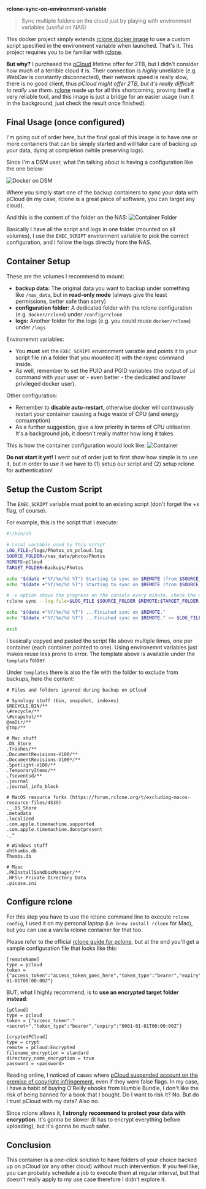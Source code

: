 **rclone-sync-on-environment-variable**
> Sync multiple folders on the cloud just by playing with environment variables (useful on NAS)

This docker project simply extends [rclone docker image](https://hub.docker.com/r/rclone/rclone) to use a custom script specified in the environment variable when launched. That's it. This project requires you to be familiar with [rclone](https://rclone.org/).

**But why?** I purchased the [pCloud](https://www.pcloud.com/) lifetime offer for 2TB, but I didn't consider how much of a terrible cloud it is. Their connection is _highly_ unreliable (e.g. WebDav is constantly disconnected), their network speed is really slow, there is no good client, thus _pCloud might offer 2TB, but it's really difficult to really use them_. [rclone](https://rclone.org/) made up for all this shortcoming, proving itself a very reliable tool, and this image is just a bridge for an easier usage (run it in the background, just check the result once finished).


Final Usage (once configured)
-----------------------------

I'm going out of order here, but the final goal of this image is to have one or more containers that can be simply started and will take care of backing up your data, dying at completion (while preserving logs).

Since I'm a DSM user, what I'm talking about is having a configuration like the one below:

![Docker on DSM](./images/synology-docker-containers.png)

Where you simply start one of the backup containers to sync your data with pCloud (in my case, rclone is a great piece of software, you can target any cloud).

And this is the content of the folder on the NAS:
![Container Folder](./images/synology-folder.png)

Basically I have all the script and logs in one folder (mounted on all volumes), I use the `EXEC_SCRIPT` environment variable to pick the correct configuration, and I follow the logs directly from the NAS.


Container Setup
---------------

These are the volumes I recommend to mount:
 - **backup data:** The original data you want to backup under something like `/nas_data`, but in **read-only mode** (always give the least permissions, better safe than sorry)
 - **configuration folder:** A dedicated folder with the rclone configuration (e.g. `docker/rclone`) under `/config/rclone`
 - **logs:** Another folder for the logs (e.g. you could reuse `docker/rclone`) under `/logs`

Environemnt variables:
 - You **must** set the `EXEC_SCRIPT` environment variable and points it to your script file (in a folder that you mounted it) with the rsync command inside.
 - As well, remember to set the PUID and PGID variables (the output of `id` command with your user or - even better - the dedicated and lower privileged docker user).
 
Other configuration:
 - Remember to **disable auto-restart**, otherwise docker will continuously restart your container causing a huge waste of CPU (and energy consumption)
 - As a further suggestion, give a low priority in terms of CPU utilisation. It's a background job, it doesn't really matter how long it takes.
 
This is how the container configuration would look like:
![Container](./images/container-configuration.png)

**Do not start it yet!** I went out of order just to first show how simple is to use it, but in order to use it we have to (1) setup our script and (2) setup rclone for authentication!


Setup the Custom Script
-----------------------

The `EXEC_SCRIPT` variable must point to an existing script (don't forget the +x flag, of course).

For example, this is the script that I execute:
```bash
#!/bin/sh

# Local variable used by this script
LOG_FILE=/logs/Photos_on_pcloud.log
SOURCE_FOLDER=/nas_data/photo/Photos
REMOTE=pCloud
TARGET_FOLDER=Backups/Photos

echo "$(date +"%Y/%m/%d %T") Starting to sync on $REMOTE (from $SOURCE_FOLDER to $TARGET_FOLDER, logs in $LOG_FILE)..."
echo "$(date +"%Y/%m/%d %T") Starting to sync on $REMOTE (from $SOURCE_FOLDER to $TARGET_FOLDER)..." >> $LOG_FILE

# -v option shows the progress on the console every minute, check the docker console for updates.
rclone sync --log-file=$LOG_FILE $SOURCE_FOLDER $REMOTE:$TARGET_FOLDER --exclude-from /config/rclone/exclude-list.txt --delete-excluded -v

echo "$(date +"%Y/%m/%d %T") ...Finished sync on $REMOTE."
echo "$(date +"%Y/%m/%d %T") ...Finished sync on $REMOTE." >> $LOG_FILE

exit
```

I basically copyed and pasted the script file above multiple times, one per container (each container pointed to one). Using environemnt variables just makes reuse less prone to error. The template above is available under the `template` folder.

Under `templates` there is also the file with the folder to exclude from backups, here the content:
```
# Files and folders ignored during backup on pCloud

# Synology stuff (bin, snapshot, indexes)
$RECYCLE.BIN/**
\#recycle/**
\#snapshot/**
@eaDir/**
@tmp/**

# Mac stuff
.DS_Store
.Trashes/**
.DocumentRevisions-V100/**
.DocumentRevisions-V100*/**
.Spotlight-V100/**
.TemporaryItems/**
.fseventsd/**
.journal
.journal_info_block

# MacOS resource forks (https://forum.rclone.org/t/excluding-macos-resource-files/4539)
._.DS_Store
.metadata
.localized
.com.apple.timemachine.supported
.com.apple.timemachine.donotpresent
._*

# Windows stuff
ehthumbs.db
Thumbs.db

# Misc
.PKInstallSandboxManager/**
.HFS\+ Private Directory Data
.picasa.ini
```

Configure rclone
----------------

For this step you have to use the rclone command line to execute `rclone config`, I used it on my personal laptop (i.e. `brew install rclone` for Mac), but you can use a vanilla rclone container for that too.

Please refer to the official [rclone guide for pclone](https://rclone.org/pcloud/), but at the end you'll get a sample configuration file that looks like this:
```
[remoteName]
type = pcloud
token = {"access_token":"access_token_goes_here","token_type":"bearer","expiry":"0001-01-01T00:00:00Z"}
```

BUT, what I highly recommend, is to **use an encrypted target folder instead**:
```
[pCloud]
type = pcloud
token = {"access_token":"<secret>","token_type":"bearer","expiry":"0001-01-01T00:00:00Z"}

[cryptedPCloud]
type = crypt
remote = pCloud:Encrypted
filename_encryption = standard
directory_name_encryption = true
password = <password>
```

Reading online, I noticed of cases where [pCloud suspended account on the premise of copyright infringement](https://www.reddit.com/r/pcloud/comments/rbj4t7/account_suspension_encryption_with_pcloud/), even if they were false flags. In my case, I have a habit of buying O'Reilly ebooks from Humble Bundle, I don't like the risk of being banned for a book that I bought. Do I want to risk it? No. But do I trust pCloud with my data? Also no.

Since rclone allows it, **I strongly recommend to protect your data with encryption**. It's gonna be slower (it has to encrypt everything before uploading), but it's gonna be _much_ safer.


Conclusion
----------

This container is a one-click solution to have folders of your choice backed up on pCloud (or any other cloud) without much intervention. If you feel like, you can probably schedule a job to execute them at regular interval, but that doesn't really apply to my use case therefore I didn't explore it.